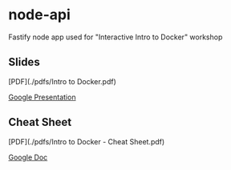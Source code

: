 # node-api

Fastify node app used for "Interactive Intro to Docker" workshop

## Slides

[PDF](./pdfs/Intro to Docker.pdf)

[Google Presentation](https://docs.google.com/presentation/d/1qU_pTWkxLdZ2kfkvAEgsNpQuvFChlzTGO17k5QTDX7U/edit?usp=sharing)

## Cheat Sheet

[PDF](./pdfs/Intro to Docker - Cheat Sheet.pdf)

[Google Doc](https://docs.google.com/document/d/1PazHULdCCTDTop2qqZF5P7KYaX0tzdAPpXnb6ca_8nQ/edit?usp=sharing)

